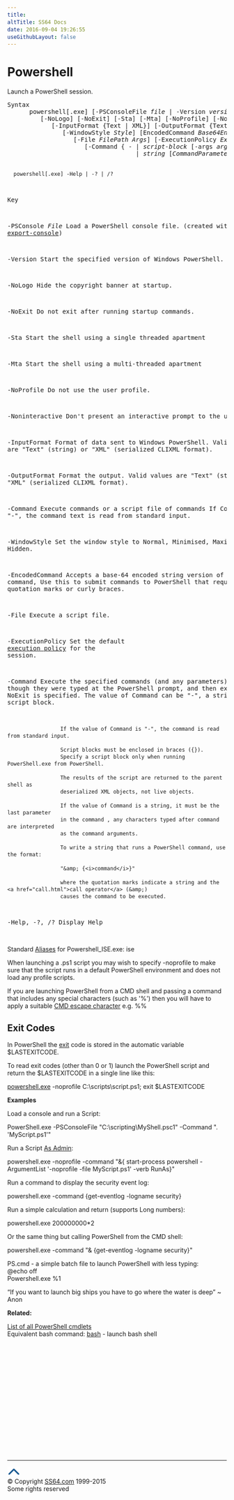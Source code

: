 ```yaml
---
title:
altTitle: SS64 Docs
date: 2016-09-04 19:26:55
useGithubLayout: false
---
```

<!-- #BeginLibraryItem "/Library/head_ps.lbi" --><!-- #EndLibraryItem --><h1>Powershell </h1>
<p>Launch a PowerShell session.</p>
<pre>Syntax
      powershell[.exe] [-PSConsoleFile <i>file</i> | -Version <i>version</i>]
         [-NoLogo] [-NoExit] [-Sta] [-Mta] [-NoProfile] [-NonInteractive]
            [-InputFormat {Text | XML}] [-OutputFormat {Text | XML}]
               [-WindowStyle <i>Style</i>] [EncodedCommand <i>Base64EncodedCommand</i>]
                  [-File <i>FilePath Args</i>] [-ExecutionPolicy <i>ExecutionPolicy</i>]
                     [-Command { - | <i>script-block</i> [-args <i>arg-array</i>]
                                   | <i>string</i> [<i>CommandParameters</i>] } ]

      powershell[.exe] -Help | -? | /?
Key
 
   -PSConsole <i>File</i>   Load a PowerShell console file. (created with <a href="export-console.html">export-console</a>)

   -Version          Start the specified version of Windows PowerShell.

   -NoLogo           Hide the copyright banner at startup.

   -NoExit           Do not exit after running startup commands.

   -Sta              Start the shell using a single threaded apartment

   -Mta              Start the shell using a multi-threaded apartment

   -NoProfile        Do not use the user profile.

   -Noninteractive   Don't present an interactive prompt to the user.

   -InputFormat      Format of data sent to Windows PowerShell. Valid values are
                     "Text" (string) or "XML" (serialized CLIXML format). 

   -OutputFormat     Format the output. Valid values are "Text" (string)
                     or "XML" (serialized CLIXML format).
 

   -Command          Execute commands or a script file of commands 
                     If Command is "-", the command text is read from standard input.

   -WindowStyle      Set the window style to Normal, Minimised, Maximised or Hidden.

   -EncodedCommand   Accepts a base-64 encoded string version of a command, Use this to
                     submit commands to PowerShell that require complex quotation marks
                     or curly braces.

   -File             Execute a script file.

   -ExecutionPolicy  Set the default <a href="set-executionpolicy.html">execution policy</a> for the session.

   -Command          Execute the specified commands (and any parameters) as though they
                     were typed at the PowerShell prompt, and then exit, unless NoExit is specified.
                     The value of Command can be "-", a string. or a script block.

                     If the value of Command is "-", the command is read from standard input.

                     Script blocks must be enclosed in braces ({}).
                     Specify a script block only when running PowerShell.exe from PowerShell.

                     The results of the script are returned to the parent shell as
                     deserialized XML objects, not live objects.

                     If the value of Command is a string, it must be the last parameter
                     in the command , any characters typed after command are interpreted
                     as the command arguments.

                     To write a string that runs a PowerShell command, use the format:

                     "&amp; {<i>command</i>}"

                     where the quotation marks indicate a string and the <a href="call.html">call operator</a> (&amp;)
                     causes the command to be executed.

   -Help, -?, /?     Display Help</pre>
<p><br>
Standard <a href="get-alias.html">Aliases</a> for Powershell_ISE.exe:<span class="code"> ise</span></p>
<p>When launching a .ps1 script you may wish to specify <span class="code">-noprofile</span> to make sure that the script runs in a default PowerShell environment and does not load any profile scripts.</p>
<p>If you are launching PowerShell from a CMD shell and passing a command that includes any special characters (such as '<span class="code">%</span>') then you will have to apply a suitable <a href="../nt/syntax-esc.html#escape">CMD escape character</a> e.g. <span class="code">%%</span></p>
<h2>Exit Codes</h2>
<p>In PowerShell the <a href="exit-pssession.html">exit</a> code is stored in the automatic variable <span class="code">$LASTEXITCODE</span>.</p>
<p>To read exit codes (other than 0 or 1) launch the PowerShell script and return the <span class="code">$LASTEXITCODE</span> in a single line like this:</p>
<p><span class="code"><a href="powershell.html">powershell.exe</a> -noprofile C:\scripts\script.ps1; exit $LASTEXITCODE</span></p>
<p>
<b>Examples</b></p>
<p>Load a console and run a Script: </p>
<p><span class="code">PowerShell.exe -PSConsoleFile "C:\scripting\MyShell.psc1" -Command ". 'MyScript.ps1'"</span></p>
<p>Run a Script <a href="syntax-elevate.html">As Admin</a>: </p>
<p class="code">powershell.exe -noprofile -command "&amp;{ start-process powershell -ArgumentList '-noprofile -file MyScript.ps1' -verb RunAs}"</p>
<p>Run a command to display the security event log: </p>
<p class="code"> powershell.exe -command {get-eventlog -logname security}</p>
<p>Run a simple calculation and return (supports Long numbers): </p>
<p class="code"> powershell.exe 200000000*2</p>
<p>Or the same thing but calling PowerShell from the CMD shell:</p>
<p class="code"> powershell.exe -command "&amp; {get-eventlog -logname security}"</p>
<p>PS.cmd - a simple batch file to launch PowerShell with less typing:<span class="code"><br>
@echo off<br>
Powershell.exe %1</span></p>
<p class="quote">“If you want to launch big ships you have to go where the water is deep” ~ Anon</p>
<p><b>Related:</b></p>
<p><a href="index.html">List of all PowerShell cmdlets </a><br>
Equivalent bash command: <a href="../bash/index.html">bash</a> - launch bash shell</p><!-- #BeginLibraryItem "/Library/foot_ps.lbi" --><p>
<!-- PowerShell300 -->
<ins class="adsbygoogle" style="display:inline-block;width:300px;height:250px" data-ad-client="ca-pub-6140977852749469" data-ad-slot="6253539900"></ins>
<script>
(adsbygoogle = window.adsbygoogle || []).push({});
</script></p>
<hr>
<div id="bl" class="footer"><a href="powershell.html#"><img src="../images/top.png" width="30" height="22" alt="Back to the Top"></a></div>
<div id="br" class="footer, tagline">© Copyright <a href="http://ss64.com/">SS64.com</a> 1999-2015<br>
Some rights reserved</div><!-- #EndLibraryItem -->

